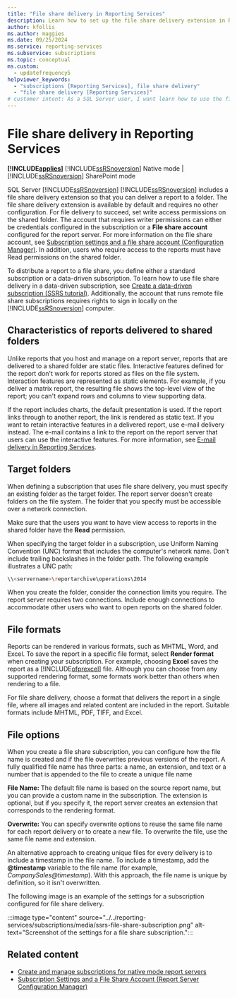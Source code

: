 ```yaml
---
title: "File share delivery in Reporting Services"
description: Learn how to set up the file share delivery extension in Reporting Services so that you can deliver a report to a folder.
author: kfollis
ms.author: maggies
ms.date: 09/25/2024
ms.service: reporting-services
ms.subservice: subscriptions
ms.topic: conceptual
ms.custom:
  - updatefrequency5
helpviewer_keywords:
  - "subscriptions [Reporting Services], file share delivery"
  - "file share delivery [Reporting Services]"
# customer intent: As a SQL Server user, I want learn how to use the file share delivery extension so that I can deliver my report to a folder.
---
```

# File share delivery in Reporting Services

**[!INCLUDE[applies](../../includes/applies-md.md)]** [!INCLUDE[ssRSnoversion](../../includes/ssrsnoversion-md.md)] Native mode &#124; [!INCLUDE[ssRSnoversion](../../includes/ssrsnoversion-md.md)] SharePoint mode

SQL Server [!INCLUDE[ssRSnoversion](../../includes/ssrsnoversion-md.md)] [!INCLUDE[ssRSnoversion](../../includes/ssrs.md)] includes a file share delivery extension so that you can deliver a report to a folder. The file share delivery extension is available by default and requires no other configuration. For file delivery to succeed, set write access permissions on the shared folder. The account that requires writer permissions can either be credentials configured in the subscription or a **File share account** configured for the report server. For more information on the file share account, see [Subscription settings and a file share account &#40;Configuration Manager&#41;](../../reporting-services/install-windows/subscription-settings-and-a-file-share-account-configuration-manager.md). In addition, users who require access to the reports must have Read permissions on the shared folder.  
  
To distribute a report to a file share, you define either a standard subscription or a data-driven subscription. To learn how to use file share delivery in a data-driven subscription, see [Create a data-driven subscription &#40;SSRS tutorial&#41;](../../reporting-services/create-a-data-driven-subscription-ssrs-tutorial.md). Additionally, the account that runs remote file share subscriptions requires rights to sign in locally on the [!INCLUDE[ssRSnoversion](../../includes/ssrsnoversion-md.md)] computer. 
  
## <a name="bkmk_Characteristics"></a> Characteristics of reports delivered to shared folders  
  
Unlike reports that you host and manage on a report server, reports that are delivered to a shared folder are static files. Interactive features defined for the report don't work for reports stored as files on the file system. Interaction features are represented as static elements. For example, if you deliver a matrix report, the resulting file shows the top-level view of the report; you can't expand rows and columns to view supporting data.  
  
If the report includes charts, the default presentation is used. If the report links through to another report, the link is rendered as static text. If you want to retain interactive features in a delivered report, use e-mail delivery instead. The e-mail contains a link to the report on the report server that users can use the interactive features. For more information, see [E-mail delivery in Reporting Services](../../reporting-services/subscriptions/e-mail-delivery-in-reporting-services.md).  
  
## <a name="bkmk_target_folders"></a> Target folders  

When defining a subscription that uses file share delivery, you must specify an existing folder as the target folder. The report server doesn't create folders on the file system. The folder that you specify must be accessible over a network connection.  
  
Make sure that the users you want to have view access to reports in the shared folder have the **Read** permission.
  
When specifying the target folder in a subscription, use Uniform Naming Convention (UNC) format that includes the computer's network name. Don't include trailing backslashes in the folder path. The following example illustrates a UNC path:  
  
``` bash
\\<servername>\reportarchive\operations\2014  
```  
  
When you create the folder, consider the connection limits you require. The report server requires two connections. Include enough connections to accommodate other users who want to open reports on the shared folder.  
  
## <a name="bkmk_file_formats"></a> File formats  

Reports can be rendered in various formats, such as MHTML, Word, and Excel. To save the report in a specific file format, select **Render format** when creating your subscription. For example, choosing **Excel** saves the report as a [!INCLUDE[ofprexcel](../../includes/ofprexcel-md.md)] file. Although you can choose from any supported rendering format, some formats work better than others when rendering to a file.  
  
For file share delivery, choose a format that delivers the report in a single file, where all images and related content are included in the report. Suitable formats include MHTML, PDF, TIFF, and Excel.
  
## <a name="bkmk_file_options"></a> File options  

When you create a file share subscription, you can configure how the file name is created and if the file overwrites previous versions of the report. A fully qualified file name has three parts: a name, an extension, and text or a number that is appended to the file to create a unique file name  
  
**File Name:** The default file name is based on the source report name, but you can provide a custom name in the subscription. The extension is optional, but if you specify it, the report server creates an extension that corresponds to the rendering format.  
  
**Overwrite:** You can specify overwrite options to reuse the same file name for each report delivery or to create a new file. To overwrite the file, use the same file name and extension.  
  
An alternative approach to creating unique files for every delivery is to include a timestamp in the file name. To include a timestamp, add the **\@timestamp** variable to the file name (for example, *CompanySales@timestamp*). With this approach, the file name is unique by definition, so it isn't overwritten.  
  
The following image is an example of the settings for a subscription configured for file share delivery.  
  
:::image type="content" source="../../reporting-services/subscriptions/media/ssrs-file-share-subscription.png" alt-text="Screenshot of the settings for a file share subscription.":::
  
## Related content

- [Create and manage subscriptions for native mode report servers](../../reporting-services/subscriptions/create-and-manage-subscriptions-for-native-mode-report-servers.md)
- [Subscription Settings and a File Share Account (Report Server Configuration Manager)](../../reporting-services/install-windows/subscription-settings-and-a-file-share-account-configuration-manager.md)

